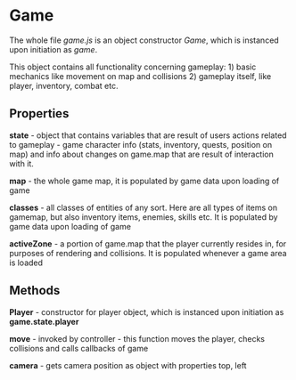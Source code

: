 # Game

The whole file *game.js* is an object constructor *Game*, which is instanced upon initiation as *game*.

This object contains all functionality concerning gameplay: 1) basic mechanics like movement on map and collisions 2) gameplay itself, like player, inventory, combat etc.

## Properties

**state** - object that contains variables that are result of users actions related to gameplay - game character info (stats, inventory, quests, position on map) and info about changes on game.map that are result of interaction with it.

**map** - the whole game map, it is populated by game data upon loading of game

**classes** - all classes of entities of any sort. Here are all types of items on gamemap, but also inventory items, enemies, skills etc. It is populated by game data upon loading of game

**activeZone** - a portion of game.map that the player currently resides in, for purposes of rendering and collisions. It is populated whenever a game area is loaded

## Methods

**Player** - constructor for player object, which is instanced upon initiation as **game.state.player**

**move** - invoked by controller - this function moves the player, checks collisions and calls callbacks of game

**camera** - gets camera position as object with properties top, left
